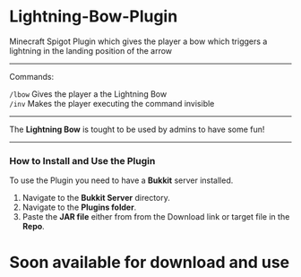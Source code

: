 # Lightning-Bow-Plugin

 Minecraft Spigot Plugin which gives the player a bow which triggers a lightning in the landing position of the arrow
 
 ---
 Commands:
 
``/lbow`` Gives the player a the Lightning Bow <br />
``/inv`` Makes the player executing the command invisible

---
The **Lightning Bow** is tought to be used by admins to have some fun!

---
### How to Install and Use the Plugin
To use the Plugin you need to have a **Bukkit** server installed.
1. Navigate to the **Bukkit Server** directory.
2. Navigate to the **Plugins folder**.
3. Paste the **JAR file** either from from the Download link or target file in the **Repo**.

# Soon available for download and use
